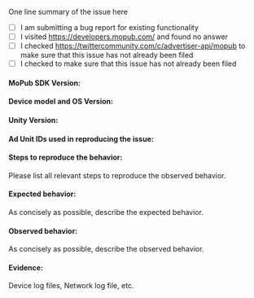 One line summary of the issue here

- [ ] I am submitting a bug report for existing functionality
- [ ] I visited https://developers.mopub.com/ and found no answer
- [ ] I checked https://twittercommunity.com/c/advertiser-api/mopub to make sure that this issue has not already been filed
- [ ] I checked to make sure that this issue has not already been filed

#### MoPub SDK Version:

#### Device model and OS Version:

#### Unity Version:

#### Ad Unit IDs used in reproducing the issue:

#### Steps to reproduce the behavior:
Please list all relevant steps to reproduce the observed behavior.

#### Expected behavior:
As concisely as possible, describe the expected behavior.

#### Observed behavior:
As concisely as possible, describe the observed behavior.

#### Evidence:
Device log files, Network log file, etc.
